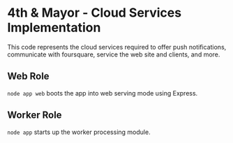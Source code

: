 # 4th & Mayor - Cloud Services Implementation
This code represents the cloud services required to offer push notifications, communicate with foursquare, service the web site and clients, and more.

## Web Role
`node app web` boots the app into web serving mode using Express.

## Worker Role
`node app` starts up the worker processing module.
